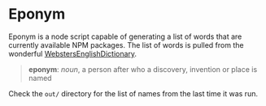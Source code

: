 # Eponym

Eponym is a node script capable of generating a list of words that are currently available NPM packages. The list of words is pulled from the wonderful [WebstersEnglishDictionary](https://github.com/matthewreagan/WebstersEnglishDictionary).

> **eponym**: _noun_, a person after who a discovery, invention or place is named

Check the `out/` directory for the list of names from the last time it was run.
